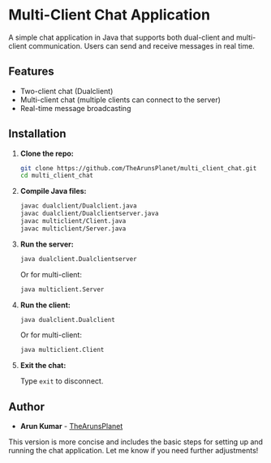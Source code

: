 # Multi-Client Chat Application

A simple chat application in Java that supports both dual-client and multi-client communication. Users can send and receive messages in real time.

## Features
- Two-client chat (Dualclient)
- Multi-client chat (multiple clients can connect to the server)
- Real-time message broadcasting

## Installation

1. **Clone the repo:**

   ```bash
   git clone https://github.com/TheArunsPlanet/multi_client_chat.git
   cd multi_client_chat
   ```

2. **Compile Java files:**

   ```bash
   javac dualclient/Dualclient.java
   javac dualclient/Dualclientserver.java
   javac multiclient/Client.java
   javac multiclient/Server.java
   ```

3. **Run the server:**

   ```bash
   java dualclient.Dualclientserver
   ```

   Or for multi-client:

   ```bash
   java multiclient.Server
   ```

4. **Run the client:**

   ```bash
   java dualclient.Dualclient
   ```

   Or for multi-client:

   ```bash
   java multiclient.Client
   ```

5. **Exit the chat:**

   Type `exit` to disconnect.

## Author

- **Arun Kumar** - [TheArunsPlanet](https://github.com/TheArunsPlanet)

This version is more concise and includes the basic steps for setting up and running the chat application. Let me know if you need further adjustments!
